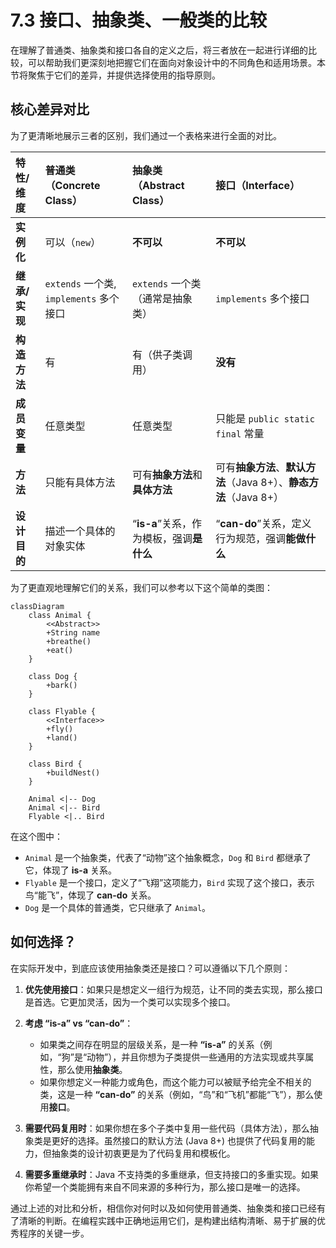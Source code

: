 # 7.3 接口、抽象类、一般类的比较

在理解了普通类、抽象类和接口各自的定义之后，将三者放在一起进行详细的比较，可以帮助我们更深刻地把握它们在面向对象设计中的不同角色和适用场景。本节将聚焦于它们的差异，并提供选择使用的指导原则。

## 核心差异对比

为了更清晰地展示三者的区别，我们通过一个表格来进行全面的对比。

| 特性/维度     | 普通类（Concrete Class）                | 抽象类（Abstract Class）                | 接口（Interface）                                                  |
| :------------ | :-------------------------------------- | :-------------------------------------- | :----------------------------------------------------------------- |
| **实例化**    | 可以（`new`）                           | **不可以**                              | **不可以**                                                         |
| **继承/实现** | `extends` 一个类, `implements` 多个接口 | `extends` 一个类（通常是抽象类）        | `implements` 多个接口                                              |
| **构造方法**  | 有                                      | 有（供子类调用）                        | **没有**                                                           |
| **成员变量**  | 任意类型                                | 任意类型                                | 只能是 `public static final` 常量                                  |
| **方法**      | 只能有具体方法                          | 可有**抽象方法**和**具体方法**          | 可有**抽象方法**、**默认方法**（Java 8+）、**静态方法**（Java 8+） |
| **设计目的**  | 描述一个具体的对象实体                  | “**is-a**”关系，作为模板，强调**是什么** | “**can-do**”关系，定义行为规范，强调**能做什么**                    |

为了更直观地理解它们的关系，我们可以参考以下这个简单的类图：

```mermaid
classDiagram
    class Animal {
        <<Abstract>>
        +String name
        +breathe()
        +eat()
    }

    class Dog {
        +bark()
    }

    class Flyable {
        <<Interface>>
        +fly()
        +land()
    }

    class Bird {
        +buildNest()
    }

    Animal <|-- Dog
    Animal <|-- Bird
    Flyable <|.. Bird
```

在这个图中：

- `Animal` 是一个抽象类，代表了“动物”这个抽象概念，`Dog` 和 `Bird` 都继承了它，体现了 **is-a** 关系。
- `Flyable` 是一个接口，定义了“飞翔”这项能力，`Bird` 实现了这个接口，表示鸟“能飞”，体现了 **can-do** 关系。
- `Dog` 是一个具体的普通类，它只继承了 `Animal`。

## 如何选择？

在实际开发中，到底应该使用抽象类还是接口？可以遵循以下几个原则：

1.  **优先使用接口**：如果只是想定义一组行为规范，让不同的类去实现，那么接口是首选。它更加灵活，因为一个类可以实现多个接口。

2.  **考虑 “is-a” vs “can-do”**：

    - 如果类之间存在明显的层级关系，是一种 **“is-a”** 的关系（例如，“狗”是“动物”），并且你想为子类提供一些通用的方法实现或共享属性，那么使用**抽象类**。
    - 如果你想定义一种能力或角色，而这个能力可以被赋予给完全不相关的类，这是一种 **“can-do”** 的关系（例如，“鸟”和“飞机”都能“飞”），那么使用**接口**。

3.  **需要代码复用时**：如果你想在多个子类中复用一些代码（具体方法），那么抽象类是更好的选择。虽然接口的默认方法 (Java 8+) 也提供了代码复用的能力，但抽象类的设计初衷更是为了代码复用和模板化。

4.  **需要多重继承时**：Java 不支持类的多重继承，但支持接口的多重实现。如果你希望一个类能拥有来自不同来源的多种行为，那么接口是唯一的选择。

通过上述的对比和分析，相信你对何时以及如何使用普通类、抽象类和接口已经有了清晰的判断。在编程实践中正确地运用它们，是构建出结构清晰、易于扩展的优秀程序的关键一步。

